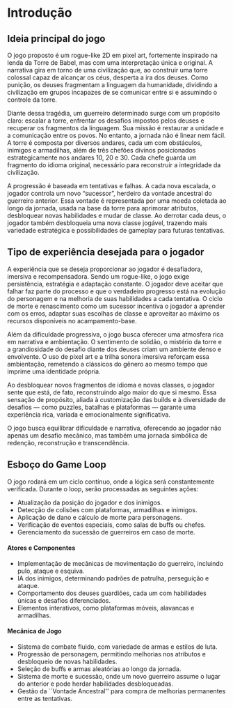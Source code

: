 # Introdução

## Ideia principal do jogo

O jogo proposto é um rogue-like 2D em pixel art, fortemente inspirado na lenda da Torre de Babel, mas com uma interpretação única e original. A narrativa gira em torno de uma civilização que, ao construir uma torre colossal capaz de alcançar os céus, desperta a ira dos deuses. Como punição, os deuses fragmentam a linguagem da humanidade, dividindo a civilização em grupos incapazes de se comunicar entre si e assumindo o controle da torre.

Diante dessa tragédia, um guerreiro determinado surge com um propósito claro: escalar a torre, enfrentar os desafios impostos pelos deuses e recuperar os fragmentos da linguagem. Sua missão é restaurar a unidade e a comunicação entre os povos. No entanto, a jornada não é linear nem fácil. A torre é composta por diversos andares, cada um com obstáculos, inimigos e armadilhas, além de três chefões divinos posicionados estrategicamente nos andares 10, 20 e 30. Cada chefe guarda um fragmento do idioma original, necessário para reconstruir a integridade da civilização.

A progressão é baseada em tentativas e falhas. A cada nova escalada, o jogador controla um novo “sucessor”, herdeiro da vontade ancestral do guerreiro anterior. Essa vontade é representada por uma moeda coletada ao longo da jornada, usada na base da torre para aprimorar atributos, desbloquear novas habilidades e mudar de classe. Ao derrotar cada deus, o jogador também desbloqueia uma nova classe jogável, trazendo mais variedade estratégica e possibilidades de gameplay para futuras tentativas.

## Tipo de experiência desejada para o jogador

A experiência que se deseja proporcionar ao jogador é desafiadora, imersiva e recompensadora. Sendo um rogue-like, o jogo exige persistência, estratégia e adaptação constante. O jogador deve aceitar que falhar faz parte do processo e que o verdadeiro progresso está na evolução do personagem e na melhoria de suas habilidades a cada tentativa. O ciclo de morte e renascimento como um sucessor incentiva o jogador a aprender com os erros, adaptar suas escolhas de classe e aproveitar ao máximo os recursos disponíveis no acampamento-base.

Além da dificuldade progressiva, o jogo busca oferecer uma atmosfera rica em narrativa e ambientação. O sentimento de solidão, o mistério da torre e a grandiosidade do desafio diante dos deuses criam um ambiente denso e envolvente. O uso de pixel art e a trilha sonora imersiva reforçam essa ambientação, remetendo a clássicos do gênero ao mesmo tempo que imprime uma identidade própria.

Ao desbloquear novos fragmentos de idioma e novas classes, o jogador sente que está, de fato, reconstruindo algo maior do que si mesmo. Essa sensação de propósito, aliada à customização das builds e à diversidade de desafios — como puzzles, batalhas e plataformas — garante uma experiência rica, variada e emocionalmente significativa.

O jogo busca equilibrar dificuldade e narrativa, oferecendo ao jogador não apenas um desafio mecânico, mas também uma jornada simbólica de redenção, reconstrução e transcendência.

## Esboço do Game Loop

O jogo rodará em um ciclo contínuo, onde a lógica será constantemente verificada. Durante o loop, serão processadas as seguintes ações:
- Atualização da posição do jogador e dos inimigos.
- Detecção de colisões com plataformas, armadilhas e inimigos.
- Aplicação de dano e cálculo de morte para personagens.
- Verificação de eventos especiais, como salas de buffs ou chefes.
- Gerenciamento da sucessão de guerreiros em caso de morte.

#### Atores e Componentes
- Implementação de mecânicas de movimentação do guerreiro, incluindo pulo, ataque e esquiva.
- IA dos inimigos, determinando padrões de patrulha, perseguição e ataque.
- Comportamento dos deuses guardiões, cada um com habilidades únicas e desafios diferenciados.
- Elementos interativos, como plataformas móveis, alavancas e armadilhas.

#### Mecânica de Jogo
- Sistema de combate fluido, com variedade de armas e estilos de luta.
- Progressão de personagem, permitindo melhorias nos atributos e desbloqueio de novas habilidades.
- Seleção de buffs e armas aleatórias ao longo da jornada.
- Sistema de morte e sucessão, onde um novo guerreiro assume o lugar do anterior e pode herdar habilidades desbloqueadas.
- Gestão da ``Vontade Ancestral'' para compra de melhorias permanentes entre as tentativas.
